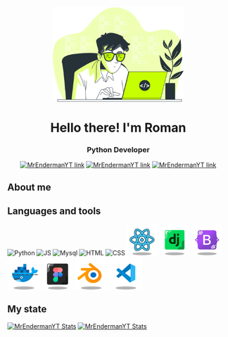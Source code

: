<div align="center">
<img weight="300" height="215" src="table.svg">
<h1>Hello there! I'm Roman</h1>
<h3>Python Developer</h3>

[![MrEndermanYT link](https://img.shields.io/badge/TELEGRAM-blue?style=for-the-badge&logo=telegram&logoColor=white)](https://github.com/MrEnderman-YT)
[![MrEndermanYT link](https://img.shields.io/badge/DISCORD-blue?style=for-the-badge&logo=discord&logoColor=white)](https://github.com/MrEnderman-YT)
[![MrEndermanYT link](https://img.shields.io/badge/LINKEDIN-blue?style=for-the-badge&logo=linkedin&logoColor=white)](https://github.com/MrEnderman-YT)
</div>
<div align="left">
<h2>About me</h2>
<h2>Languages and tools</h2>

<img src="data/" weight="70" height="70" title="Python"/>

<img src="data/" weight="70" height="70" title="JS"/>

<img src="data/" weight="70" height="70" title="Mysql"/>

<img src="data/" weight="70" height="70" title="HTML"/>

<img src="data/css-icon.svg" weight="70" height="70" title="CSS"/>

<img src="data/icon-react.svg" weight="70" height="70" title="REACT"/>
 
<img src="data/icon-django.svg" weight="70" height="70" title="Django"/>

<img src="data/icon-bootstrap.svg" weight="70" height="70" title="Bootstrap"/>

<img src="data/icon-docker.svg" weight="75" height="75" title="Docker"/>

<img src="data/icon-figma.svg" weight="70" height="70" title="Figma"/>

<img src="data/icon-blender.svg" weight="75" height="75" title="Blender"/>

<img src="data/icon-vscode.svg" weight="75" height="75" title="vscode"/>
          
<h2>My state</h2>
  
[![MrEndermanYT Stats](https://github-readme-stats.vercel.app/api?username=MrEnderman-YT&show_icons=true&theme=merko&locale=en)](https://github.com/anuraghazra/github-readme-stats) [![MrEndermanYT Stats](https://github-readme-stats.vercel.app/api/top-langs/?username=MrEnderman-YT&theme=blue-green)](https://github.com/anuraghazra/github-readme-stats)

</div>
